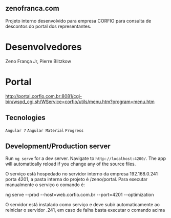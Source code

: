 ## zenofranca.com

Projeto interno desenvolvido para empresa CORFIO para consulta de descontos do portal dos representantes.

# Desenvolvedores
  Zeno França Jr,
  Pierre Blitzkow
  
# Portal

http://portal.corfio.com.br:8081/cgi-bin/wspd_cgi.sh/WService=corfio/utils/menu.htm?program=menu.htm

## Tecnologies

`Angular 7`
`Angular Material`
`Progress`

## Development/Production server

Run `ng serve` for a dev server. Navigate to `http://localhost:4200/`. The app will automatically reload if you change any of the source files.

O serviço está hospedado no servidor interno da empresa 192.168.0.241 porta 4201, a pasta interna do projeto é /zeno/portal. Para executar manualmente o serviço o comando é:

ng serve --prod --host=web.corfio.com.br --port=4201 --optimization

O servidor está instalado como serviço e deve subir automaticamente ao reiniciar o servidor .241, em caso de falha basta executar o comando acima 
